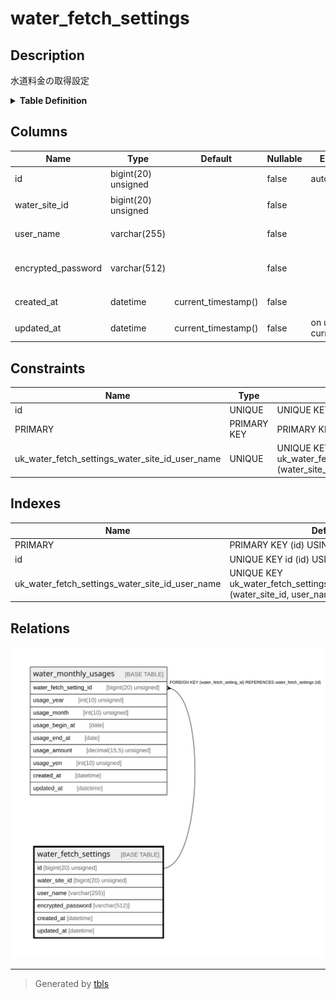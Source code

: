 # water_fetch_settings

## Description

水道料金の取得設定

<details>
<summary><strong>Table Definition</strong></summary>

```sql
CREATE TABLE `water_fetch_settings` (
  `id` bigint(20) unsigned NOT NULL AUTO_INCREMENT COMMENT 'ID',
  `water_site_id` bigint(20) unsigned NOT NULL COMMENT '水道料金サイトID',
  `user_name` varchar(255) NOT NULL COMMENT 'ユーザー名',
  `encrypted_password` varchar(512) NOT NULL COMMENT '暗号化済パスワード',
  `created_at` datetime NOT NULL DEFAULT current_timestamp() COMMENT '作成日時(UTC)',
  `updated_at` datetime NOT NULL DEFAULT current_timestamp() ON UPDATE current_timestamp() COMMENT '更新日時(UTC)',
  PRIMARY KEY (`id`),
  UNIQUE KEY `id` (`id`),
  UNIQUE KEY `uk_water_fetch_settings_water_site_id_user_name` (`water_site_id`,`user_name`)
) ENGINE=InnoDB DEFAULT CHARSET=utf8mb4 COLLATE=utf8mb4_general_ci COMMENT='水道料金の取得設定'
```

</details>

## Columns

| Name | Type | Default | Nullable | Extra Definition | Children | Parents | Comment |
| ---- | ---- | ------- | -------- | ---------------- | -------- | ------- | ------- |
| id | bigint(20) unsigned |  | false | auto_increment | [water_monthly_usages](water_monthly_usages.md) |  | ID |
| water_site_id | bigint(20) unsigned |  | false |  |  |  | 水道料金サイトID |
| user_name | varchar(255) |  | false |  |  |  | ユーザー名 |
| encrypted_password | varchar(512) |  | false |  |  |  | 暗号化済パスワード |
| created_at | datetime | current_timestamp() | false |  |  |  | 作成日時(UTC) |
| updated_at | datetime | current_timestamp() | false | on update current_timestamp() |  |  | 更新日時(UTC) |

## Constraints

| Name | Type | Definition |
| ---- | ---- | ---------- |
| id | UNIQUE | UNIQUE KEY id (id) |
| PRIMARY | PRIMARY KEY | PRIMARY KEY (id) |
| uk_water_fetch_settings_water_site_id_user_name | UNIQUE | UNIQUE KEY uk_water_fetch_settings_water_site_id_user_name (water_site_id, user_name) |

## Indexes

| Name | Definition |
| ---- | ---------- |
| PRIMARY | PRIMARY KEY (id) USING BTREE |
| id | UNIQUE KEY id (id) USING BTREE |
| uk_water_fetch_settings_water_site_id_user_name | UNIQUE KEY uk_water_fetch_settings_water_site_id_user_name (water_site_id, user_name) USING BTREE |

## Relations

![er](water_fetch_settings.svg)

---

> Generated by [tbls](https://github.com/k1LoW/tbls)
